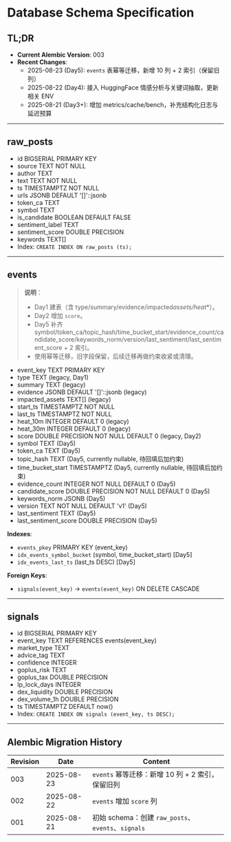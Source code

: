 # Database Schema Specification

## TL;DR

- **Current Alembic Version**: 003
- **Recent Changes**:
  - 2025-08-23 (Day5): `events` 表幂等迁移，新增 10 列 + 2 索引（保留旧列）
  - 2025-08-22 (Day4): 接入 HuggingFace 情感分析与关键词抽取，更新相关 ENV
  - 2025-08-21 (Day3+): 增加 metrics/cache/bench，补充结构化日志与延迟预算

---

## raw_posts

- id BIGSERIAL PRIMARY KEY
- source TEXT NOT NULL
- author TEXT
- text TEXT NOT NULL
- ts TIMESTAMPTZ NOT NULL
- urls JSONB DEFAULT '[]'::jsonb
- token_ca TEXT
- symbol TEXT
- is_candidate BOOLEAN DEFAULT FALSE
- sentiment_label TEXT
- sentiment_score DOUBLE PRECISION
- keywords TEXT[]
- Index: `CREATE INDEX ON raw_posts (ts);`

---

## events

> **说明**：
>
> - Day1 建表（含 type/summary/evidence/impacted*assets/heat*\*）。
> - Day2 增加 `score`。
> - Day5 补齐 symbol/token_ca/topic_hash/time_bucket_start/evidence_count/candidate_score/keywords_norm/version/last_sentiment/last_sentiment_score + 2 索引。
> - 使用幂等迁移，旧字段保留，后续迁移再做约束收紧或清理。

- event_key TEXT PRIMARY KEY
- type TEXT (legacy, Day1)
- summary TEXT (legacy)
- evidence JSONB DEFAULT '[]'::jsonb (legacy)
- impacted_assets TEXT[] (legacy)
- start_ts TIMESTAMPTZ NOT NULL
- last_ts TIMESTAMPTZ NOT NULL
- heat_10m INTEGER DEFAULT 0 (legacy)
- heat_30m INTEGER DEFAULT 0 (legacy)
- score DOUBLE PRECISION NOT NULL DEFAULT 0 (legacy, Day2)
- symbol TEXT (Day5)
- token_ca TEXT (Day5)
- topic_hash TEXT (Day5, currently nullable, 待回填后加约束)
- time_bucket_start TIMESTAMPTZ (Day5, currently nullable, 待回填后加约束)
- evidence_count INTEGER NOT NULL DEFAULT 0 (Day5)
- candidate_score DOUBLE PRECISION NOT NULL DEFAULT 0 (Day5)
- keywords_norm JSONB (Day5)
- version TEXT NOT NULL DEFAULT 'v1' (Day5)
- last_sentiment TEXT (Day5)
- last_sentiment_score DOUBLE PRECISION (Day5)

**Indexes**:

- `events_pkey` PRIMARY KEY (event_key)
- `idx_events_symbol_bucket` (symbol, time_bucket_start) [Day5]
- `idx_events_last_ts` (last_ts DESC) [Day5]

**Foreign Keys**:

- `signals(event_key)` → `events(event_key)` ON DELETE CASCADE

---

## signals

- id BIGSERIAL PRIMARY KEY
- event_key TEXT REFERENCES events(event_key)
- market_type TEXT
- advice_tag TEXT
- confidence INTEGER
- goplus_risk TEXT
- goplus_tax DOUBLE PRECISION
- lp_lock_days INTEGER
- dex_liquidity DOUBLE PRECISION
- dex_volume_1h DOUBLE PRECISION
- ts TIMESTAMPTZ DEFAULT now()
- Index: `CREATE INDEX ON signals (event_key, ts DESC);`

---

## Alembic Migration History

| Revision | Date       | Content                                            |
| -------- | ---------- | -------------------------------------------------- |
| 003      | 2025-08-23 | `events` 幂等迁移：新增 10 列 + 2 索引，保留旧列   |
| 002      | 2025-08-22 | `events` 增加 `score` 列                           |
| 001      | 2025-08-21 | 初始 schema：创建 `raw_posts`、`events`、`signals` |
